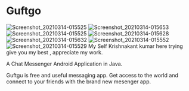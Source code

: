 # Guftgo
![Screenshot_20210314-015525](https://user-images.githubusercontent.com/47590877/111043739-2eb5d380-846a-11eb-9158-324f71081d11.jpg)
![Screenshot_20210314-015653](https://user-images.githubusercontent.com/47590877/111043746-3aa19580-846a-11eb-8d03-35ac727e4c37.jpg)
![Screenshot_20210314-015525](https://user-images.githubusercontent.com/47590877/111043747-3c6b5900-846a-11eb-89a9-85e6f098a2ec.jpg)
![Screenshot_20210314-015628](https://user-images.githubusercontent.com/47590877/111043748-3c6b5900-846a-11eb-8a15-5c1e5aa699b4.jpg)
![Screenshot_20210314-015632](https://user-images.githubusercontent.com/47590877/111043750-3e351c80-846a-11eb-82b4-4058d473b1e9.jpg)
![Screenshot_20210314-015552](https://user-images.githubusercontent.com/47590877/111043751-3ffee000-846a-11eb-88a9-31c5147d479f.jpg)
![Screenshot_20210314-015529](https://user-images.githubusercontent.com/47590877/111043752-40977680-846a-11eb-828f-4cf15a55df28.jpg)
My Self Krishnakant kumar here trying give you my best , appreciate my work.


A Chat Messenger Android Application in Java.

Guftgu is free and useful messaging app. Get access to the world and connect to your friends with the brand new mesenger app.
